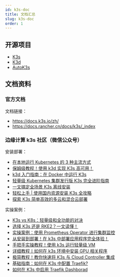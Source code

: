 ```yaml
---
id: k3s-doc
title: 文档汇总
slug: k3s-doc
order: 1
---
```


## 开源项目

- [K3s](https://github.com/k3s-io/k3s)
- [K3d](https://github.com/k3d-io/k3d)
- [AutoK3s](https://github.com/cnrancher/autok3s)

## 文档资料

### 官方文档

文档链接：

- https://docs.k3s.io/zh/
- https://docs.rancher.cn/docs/k3s/_index

### 边缘计算 k3s 社区（微信公众号）

安装部署：

- [在本地运行 Kubernetes 的 3 种主流方式](https://mp.weixin.qq.com/s/pDE7DHwoled56wSjBoBgxA)
- [保姆级教程！使用 k3d 实现 K3s 高可用！](https://mp.weixin.qq.com/s/Omdo2uiYwaNs8pDSVKDk1Q)
- [k3d 入门指南：在 Docker 中运行 K3s](https://mp.weixin.qq.com/s/1iLxMlTszfP9gFMZn2jPbA)
- [轻量级 Kubernetes 集群发行版 K3s 完全进阶指南](https://mp.weixin.qq.com/s/XZPgnB0TxWcq_LKpO3ap9A)
- [一文搞定全场景 K3s 离线安装](https://mp.weixin.qq.com/s/pfUM6tr2HDeFyJExFVAc4Q)
- [轻松上手 | 使用国内资源安装 K3s 全攻略](https://mp.weixin.qq.com/s/PBX_VIZgigQ7EEDLBWmPCA)
- [探索 K3s 简单高效的多云和混合云部署](https://mp.weixin.qq.com/s/EOYSSDyrRbg0G9P-PbYtZQ)

实操案例：

- [K3s vs K8s：轻量级和全功能的对决](https://mp.weixin.qq.com/s/575ZBryg4bv9k01To1QY7w)
- [选择 K3s 还是 RKE2？一文读懂！](https://mp.weixin.qq.com/s/f4KikyrSNgVDJavTDYdWfg)
- [实操案例：使用 Prometheus Operator 进行集群监控](https://mp.weixin.qq.com/s/_Kk0xz97w_AblIWVlv7XFw)
- [从安装到部署！在 k3s 中部署应用程序完全体验！](https://mp.weixin.qq.com/s/ydD6V6dO89ZSfWc_MyECWg)
- [手把手实操教程！使用 k3s 运行轻量级 VM](https://mp.weixin.qq.com/s/632N3Hg5kCEJeDPnfWP2Tg)
- [详细教程丨如何在 k3s 环境中安装 GPU 相关程序](https://mp.weixin.qq.com/s/fmjsUoBL7v2GyZD6uvu-Xg)
- [极简教程！教你快速将 K3s 与 Cloud Controller 集成](https://mp.weixin.qq.com/s/7GXJOngIvMUqDD3Z7uyvqA)
- [基础指南：如何在 K3s 中配置 Traefik?](https://mp.weixin.qq.com/s/EOvdzbrWeUlOOhRDuOwO2w)
- [如何在 K3s 中启用 Traefik Dashborad](https://mp.weixin.qq.com/s/maJoSGGaygo-Oux1_bbSEg)
